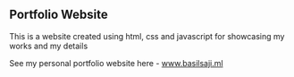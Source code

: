 ## Portfolio Website

This is a website created using html, css and javascript for showcasing my works and my details

See my personal portfolio website here - www.basilsaji.ml
